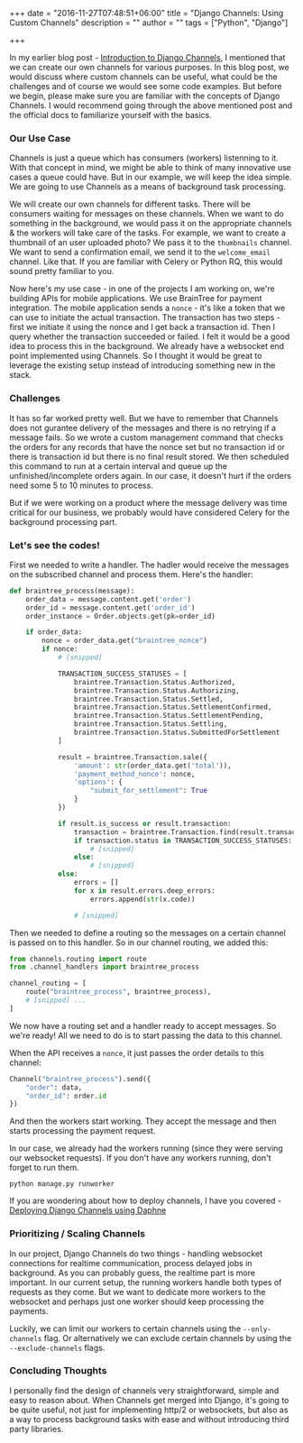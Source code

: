 +++
date = "2016-11-27T07:48:51+06:00"
title = "Django Channels: Using Custom Channels"
description = ""
author = ""
tags = ["Python", "Django"]

+++

In my earlier blog post - [Introduction to Django Channels](http://masnun.rocks/2016/09/25/introduction-to-django-channels/),
I mentioned that we can create our own channels for various purposes. In this blog post, we would discuss where custom channels 
can be useful, what could be the challenges and of course we would see some code examples. But before we begin, please make sure 
you are familiar with the concepts of Django Channels. I would recommend going through the above mentioned post and the official
docs to familiarize yourself with the basics. 

### Our Use Case

Channels is just a queue which has consumers (workers) listenning to it. With that concept in mind, we might be able to think of 
many innovative use cases a queue could have. But in our example, we will keep the idea simple. We are going to use Channels as 
a means of background task processing. 

We will create our own channels for different tasks. There will be consumers waiting for messages on these channels. When we want to 
do something in the background, we would pass it on the appropriate channels & the workers will take care of the tasks. For example,
we want to create a thumbnail of an user uploaded photo? We pass it to the `thumbnails` channel. We want to send a confirmation email, 
we send it to the `welcome_email` channel. Like that. If you are familiar with Celery or Python RQ, this would sound pretty 
familiar to you. 

Now here's my use case - in one of the projects I am working on, we're building APIs for mobile applications. We use BrainTree for 
payment integration. The mobile application sends a `nonce` - it's like a token that we can use to initiate the actual transaction. 
The transaction has two steps - first we initiate it using the nonce and I get back a transaction id. Then I query whether the transaction
succeeded or failed. I felt it would be a good idea to process this in the background. We already have a websocket end point implemented
using Channels. So I thought it would be great to leverage the existing setup instead of introducing something new in the stack. 

### Challenges 

It has so far worked pretty well. But we have to remember that Channels does not gurantee delivery of the messages and there is 
no retrying if a message fails. So we wrote a custom management command that checks the orders for any records that have the nonce
set but no transaction id or there is transaction id but there is no final result stored. We then scheduled this command to run at 
a certain interval and queue up the unfinished/incomplete orders again. In our case, it doesn't hurt if the orders need some 5 to 10 
minutes to process. 

But if we were working on a product where the message delivery was time critical for our business, we probably would have considered 
Celery for the background processing part.  

### Let's see the codes!

First we needed to write a handler. The hadler would receive the messages on the subscribed channel and process them. Here's the handler: 

```python
def braintree_process(message):
    order_data = message.content.get('order')
    order_id = message.content.get('order_id')
    order_instance = Order.objects.get(pk=order_id)

    if order_data:
        nonce = order_data.get("braintree_nonce")
        if nonce:
            # [snipped]

            TRANSACTION_SUCCESS_STATUSES = [
                braintree.Transaction.Status.Authorized,
                braintree.Transaction.Status.Authorizing,
                braintree.Transaction.Status.Settled,
                braintree.Transaction.Status.SettlementConfirmed,
                braintree.Transaction.Status.SettlementPending,
                braintree.Transaction.Status.Settling,
                braintree.Transaction.Status.SubmittedForSettlement
            ]

            result = braintree.Transaction.sale({
                'amount': str(order_data.get('total')),
                'payment_method_nonce': nonce,
                'options': {
                    "submit_for_settlement": True
                }
            })

            if result.is_success or result.transaction:
                transaction = braintree.Transaction.find(result.transaction.id)
                if transaction.status in TRANSACTION_SUCCESS_STATUSES:
                    # [snipped]
                else:
                    # [snipped]
            else:
                errors = []
                for x in result.errors.deep_errors:
                    errors.append(str(x.code))

                # [snipped]
```

Then we needed to define a routing so the messages on a certain channel is passed on to this handler. So in our channel routing, we added
this: 

```python
from channels.routing import route
from .channel_handlers import braintree_process

channel_routing = [
    route("braintree_process", braintree_process),
    # [snipped] ...
]

``` 

We now have a routing set and a handler ready to accept messages. So we're ready! All we need to do is to start passing the 
data to this channel. 

When the API receives a `nonce`, it just passes the order details to this channel: 

```python
Channel("braintree_process").send({
    "order": data,
    "order_id": order.id
})
```

And then the workers start working. They accept the message and then starts processing the payment request. 

In our case, we already had the workers running (since they were serving our websocket requests). If you don't have any workers running,
don't forget to run them. 

```
python manage.py runworker
```

If you are wondering about how to deploy channels, I have you covered - [Deploying Django Channels using Daphne](http://masnun.rocks/2016/11/02/deploying-django-channels-using-daphne/)

### Prioritizing / Scaling Channels 

In our project, Django Channels do two things - handling websocket connections for realtime communication, process delayed jobs in 
background. As you can probably guess, the realtime part is more important. In our current setup, the running workers handle both
types of requests as they come. But we want to dedicate more workers to the websocket and perhaps just one worker should keep processing
the payments. 

Luckily, we can limit our workers to certain channels using the `--only-channels` flag. Or alternatively we can exclude certain 
channels by using the `--exclude-channels` flags. 

### Concluding Thoughts

I personally find the design of channels very straightforward, simple and easy to reason about. When Channels get merged into Django, 
it's going to be quite useful, not just for implementing http/2 or websockets, but also as a way to process background tasks with ease
and without introducing third party libraries.  
